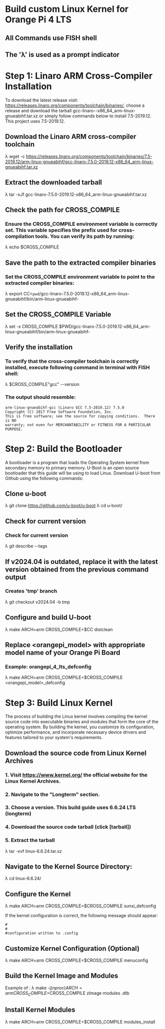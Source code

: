 # Build custom Linux Kernel for Orange Pi 4 LTS
## All Commands use FISH shell
## The 'λ' is used as a prompt indicator

# Step 1: Linaro ARM Cross-Compiler Installation
To download the latest release visit: https://releases.linaro.org/components/toolchain/binaries/, choose a release and download the tarball gcc-linaro--x86_64_arm-linux-gnueabihf.tar.xz or simply follow commands below to install 7.5-2019.12. This project uses 7.5-2019.12.

## Download the Linaro ARM cross-compiler toolchain
λ wget -c https://releases.linaro.org/components/toolchain/binaries/7.5-2019.12/arm-linux-gnueabihf/gcc-linaro-7.5.0-2019.12-x86_64_arm-linux-gnueabihf.tar.xz

## Extract the downloaded tarball
λ tar -xJf gcc-linaro-7.5.0-2019.12-x86_64_arm-linux-gnueabihf.tar.xz

## Check the path for CROSS_COMPILE
### Ensure the CROSS_COMPILE environment variable is correctly set. This variable specifies the prefix used for cross-compilation tools. You can verify its path by running:
λ echo $CROSS_COMPILE

## Save the path to the extracted compiler binaries
### Set the CROSS_COMPILE environment variable to point to the extracted compiler binaries: 
λ export CC=`pwd`/gcc-linaro-7.5.0-2019.12-x86_64_arm-linux-gnueabihf/bin/arm-linux-gnueabihf-

## Set the CROSS_COMPILE Variable
λ set -x CROSS_COMPILE $PWD/gcc-linaro-7.5.0-2019.12-x86_64_arm-linux-gnueabihf/bin/arm-linux-gnueabihf-

## Verify the installation
### To verify that the cross-compiler toolchain is correctly installed, execute following command in terminal with FISH shell:
λ $CROSS_COMPILE"gcc" --version

### The output should resemble:
```
arm-linux-gnueabihf-gcc (Linaro GCC 7.5-2019.12) 7.5.0
Copyright (C) 2017 Free Software Foundation, Inc.
This is free software; see the source for copying conditions.  There is NO
warranty; not even for MERCHANTABILITY or FITNESS FOR A PARTICULAR PURPOSE.
```

# Step 2: Build the Bootloader
A bootloader is a program that loads the Operating System kernel from secondary memory to primary memory. U-Boot is an open source bootloader that this guide will be using to load Linux. Download U-boot from Github using the following commands:

## Clone u-boot
λ git clone https://github.com/u-boot/u-boot
λ cd u-boot/

## Check for current version
### Check for current version
λ git describe --tags

## If v2024.04 is outdated, replace it with the latest version obtained from the previous command output 
### Creates 'tmp' branch
λ git checkout v2024.04 -b tmp

## Configure and build U-boot
λ make ARCH=arm CROSS_COMPILE=$CC distclean

## Replace <orangepi_model> with appropriate model name of your Orange Pi Board
### Example: orangepi_4_lts_defconfig
λ make ARCH=arm CROSS_COMPILE=$CROSS_COMPILE <orangepi_model>_defconfig 

# Step 3: Build Linux Kernel
The process of building the Linux kernel involves compiling the kernel source code into executable binaries and modules that form the core of the operating system. By building the kernel, you customize its configuration, optimize performance, and incorporate necessary device drivers and features tailored to your system's requirements.

## Download the source code from Linux Kernel Archives
### 1. Visit https://www.kernel.org/ the official website for the Linux Kernel Archives.
### 2. Navigate to the "Longterm" section. 
### 3. Choose a version. This build guide uses 6.6.24 LTS (longterm)
### 4. Download the source code tarball (click [tarball])
### 5. Extract the tarball
λ tar -xvf linux-6.6.24.tar.xz

## Navigate to the Kernel Source Directory:
λ cd linux-6.6.24/

## Configure the Kernel
λ make ARCH=arm CROSS_COMPILE=$CROSS_COMPILE sunxi_defconfig

If the kernel configuration is correct, the following message should appear:
```
#
#
#configuration written to .config
```

## Customize Kernel Configuration (Optional)
λ make ARCH=arm CROSS_COMPILE=$CROSS_COMPILE menuconfig

## Build the Kernel Image and Modules
Example of <board>: 
λ make -j$(nproc) ARCH=arm CROSS_COMPILE=$CROSS_COMPILE zImage modules <board>.dtb

## Install Kernel Modules
λ make ARCH=arm CROSS_COMPILE=$CROSS_COMPILE modules_install
